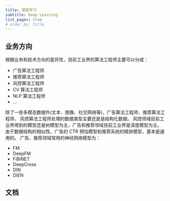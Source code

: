 ```yaml
---
title: 深度学习
subtitle: Deep Learning
list_pages: true
# order_by: title
---
```


## 业务方向

根据业务和技术方向的差异性，目前工业界的算法工程师主要可以分成：

* 广告算法工程师
* 推荐算法工程师
* 风控算法工程师
* CV 算法工程师
* NLP 算法工程师
* ...

除了一些多模态数据外(文本、图像、社交网络等)，广告算法工程师、推荐算法工程师、
风控算法工程师处理的数据类型主要还是是结构化数据。
风控领域目前工业界用到的模型还是树模型为主，广告和推荐领域目前工业界是深度模型为主。
由于数据结构的相似性，广告的 CTR 预估模型和推荐系统的精排模型，基本是通用的。
广告、推荐领域常用的神经网络模型为：

* FM
* DeepFM
* FiBiNET
* DeepCross
* DIN
* DIEN

## 文档